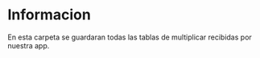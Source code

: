 # Informacion

En esta carpeta se guardaran todas las tablas de multiplicar recibidas por nuestra app.